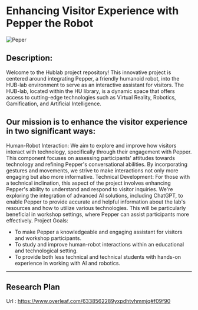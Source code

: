 # Enhancing Visitor Experience with Pepper the Robot 



![Peper]([[R(1).JPG](https://github.com/hassoonsy2/Robotics_Project/blob/main/R%20(1).jpg)](https://github.com/hassoonsy2/Robotics_Project/blob/main/R%20(1).jpg))

## Description:
Welcome to the Hublab project repository! This innovative project is centered around integrating Pepper, a friendly humanoid robot, into the HUB-lab environment to serve as an interactive assistant for visitors. The HUB-lab, located within the HU library, is a dynamic space that offers access to cutting-edge technologies such as Virtual Reality, Robotics, Gamification, and Artificial Intelligence.

## Our mission is to enhance the visitor experience in two significant ways:

Human-Robot Interaction: We aim to explore and improve how visitors interact with technology, specifically through their engagement with Pepper. This component focuses on assessing participants' attitudes towards technology and refining Pepper's conversational abilities. By incorporating gestures and movements, we strive to make interactions not only more engaging but also more informative.
Technical Development: For those with a technical inclination, this aspect of the project involves enhancing Pepper's ability to understand and respond to visitor inquiries. We're exploring the integration of advanced AI solutions, including ChatGPT, to enable Pepper to provide accurate and helpful information about the lab's resources and how to utilize various technologies. This will be particularly beneficial in workshop settings, where Pepper can assist participants more effectively.
Project Goals:

- To make Pepper a knowledgeable and engaging assistant for visitors and workshop participants.
- To study and improve human-robot interactions within an educational and technological setting.
- To provide both less technical and technical students with hands-on experience in working with AI and robotics.


--------------------------------------------
## Research Plan 

Url : https://www.overleaf.com/6338562289yxpdhtvhmmjq#f09f90
